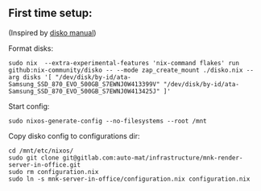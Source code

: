 First time setup:
-----------------
(Inspired by [disko manual](https://github.com/nix-community/disko/blob/master/docs/quickstart.md))

Format disks:

```
sudo nix  --extra-experimental-features 'nix-command flakes' run github:nix-community/disko -- --mode zap_create_mount ./disko.nix --arg disks '[ "/dev/disk/by-id/ata-Samsung_SSD_870_EVO_500GB_S7EWNJ0W413399V" "/dev/disk/by-id/ata-Samsung_SSD_870_EVO_500GB_S7EWNJ0W413425J" ]'
```

Start config:

```
sudo nixos-generate-config --no-filesystems --root /mnt
```

Copy disko config to configurations dir:

```
cd /mnt/etc/nixos/
sudo git clone git@gitlab.com:auto-mat/infrastructure/mnk-render-server-in-office.git
sudo rm configuration.nix
sudo ln -s mnk-server-in-office/configuration.nix configuration.nix
```

